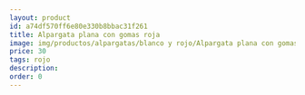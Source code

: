 ```yaml
---
layout: product
id: a74df570ff6e80e330b8bbac31f261
title: Alpargata plana con gomas roja 
image: img/productos/alpargatas/blanco y rojo/Alpargata plana con gomas roja =30=rojo.webp
price: 30
tags: rojo
description: 
order: 0
---
```

